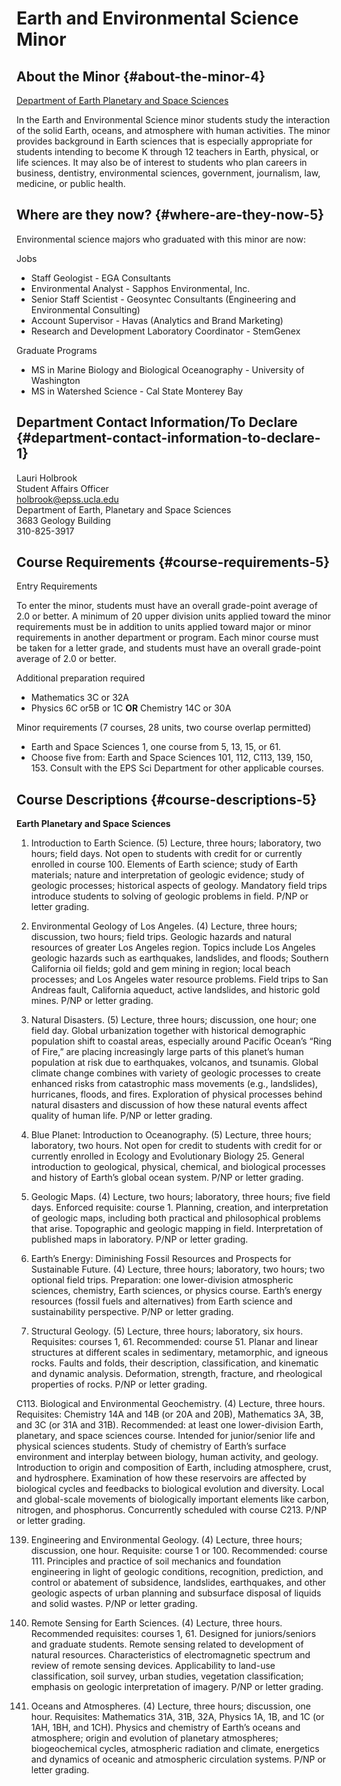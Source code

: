 # Earth and Environmental Science Minor

## About the Minor {#about-the-minor-4}

[Department of Earth Planetary and Space Sciences](http://epss.ucla.edu/)

In the Earth and Environmental Science minor students study the interaction of the solid Earth, oceans, and atmosphere with human activities. The minor provides background in Earth sciences that is especially appropriate for students intending to become K through 12 teachers in Earth, physical, or life sciences. It may also be of interest to students who plan careers in business, dentistry, environmental sciences, government, journalism, law, medicine, or public health.

## Where are they now? {#where-are-they-now-5}

Environmental science majors who graduated with this minor are now:

Jobs

* Staff Geologist - EGA Consultants
* Environmental Analyst - Sapphos Environmental, Inc.
* Senior Staff Scientist - Geosyntec Consultants \(Engineering and Environmental Consulting\)
* Account Supervisor - Havas \(Analytics and Brand Marketing\)
* Research and Development Laboratory Coordinator - StemGenex

Graduate Programs

* MS in Marine Biology and Biological Oceanography - University of Washington
* MS in Watershed Science - Cal State Monterey Bay

## Department Contact Information/To Declare {#department-contact-information-to-declare-1}

Lauri Holbrook  
Student Affairs Officer  
[holbrook@epss.ucla.edu](mailto:holbrook@epss.ucla.edu)  
Department of Earth, Planetary and Space Sciences  
3683 Geology Building  
310-825-3917

## Course Requirements {#course-requirements-5}

Entry Requirements

To enter the minor, students must have an overall grade-point average of 2.0 or better. A minimum of 20 upper division units applied toward the minor requirements must be in addition to units applied toward major or minor requirements in another department or program. Each minor course must be taken for a letter grade, and students must have an overall grade-point average of 2.0 or better.

Additional preparation required

* Mathematics 3C or 32A
* Physics 6C or5B or 1C **OR** Chemistry 14C or 30A

Minor requirements \(7 courses, 28 units, two course overlap permitted\)

* Earth and Space Sciences 1, one course from 5, 13, 15, or 61.
* Choose five from: Earth and Space Sciences 101, 112, C113, 139, 150, 153. Consult with the EPS Sci Department for other applicable courses.

## Course Descriptions {#course-descriptions-5}

**Earth Planetary and Space Sciences**

1. Introduction to Earth Science. \(5\) Lecture, three hours; laboratory, two hours; field days. Not open to students with credit for or currently enrolled in course 100. Elements of Earth science; study of Earth materials; nature and interpretation of geologic evidence; study of geologic processes; historical aspects of geology. Mandatory field trips introduce students to solving of geologic problems in field. P/NP or letter grading.

5. Environmental Geology of Los Angeles. \(4\) Lecture, three hours; discussion, two hours; field trips. Geologic hazards and natural resources of greater Los Angeles region. Topics include Los Angeles geologic hazards such as earthquakes, landslides, and floods; Southern California oil fields; gold and gem mining in region; local beach processes; and Los Angeles water resource problems. Field trips to San Andreas fault, California aqueduct, active landslides, and historic gold mines. P/NP or letter grading.

13. Natural Disasters. \(5\) Lecture, three hours; discussion, one hour; one field day. Global urbanization together with historical demographic population shift to coastal areas, especially around Pacific Ocean’s “Ring of Fire,” are placing increasingly large parts of this planet’s human population at risk due to earthquakes, volcanos, and tsunamis. Global climate change combines with variety of geologic processes to create enhanced risks from catastrophic mass movements \(e.g., landslides\), hurricanes, floods, and fires. Exploration of physical processes behind natural disasters and discussion of how these natural events affect quality of human life. P/NP or letter grading.

15. Blue Planet: Introduction to Oceanography. \(5\) Lecture, three hours; laboratory, two hours. Not open for credit to students with credit for or currently enrolled in Ecology and Evolutionary Biology 25. General introduction to geological, physical, chemical, and biological processes and history of Earth’s global ocean system. P/NP or letter grading.

61. Geologic Maps. \(4\) Lecture, two hours; laboratory, three hours; five field days. Enforced requisite: course 1. Planning, creation, and interpretation of geologic maps, including both practical and philosophical problems that arise. Topographic and geologic mapping in field. Interpretation of published maps in laboratory. P/NP or letter grading.

101. Earth’s Energy: Diminishing Fossil Resources and Prospects for Sustainable Future. \(4\) Lecture, three hours; laboratory, two hours; two optional field trips. Preparation: one lower-division atmospheric sciences, chemistry, Earth sciences, or physics course. Earth’s energy resources \(fossil fuels and alternatives\) from Earth science and sustainability perspective. P/NP or letter grading.

112. Structural Geology. \(5\) Lecture, three hours; laboratory, six hours. Requisites: courses 1, 61. Recommended: course 51. Planar and linear structures at different scales in sedimentary, metamorphic, and igneous rocks. Faults and folds, their description, classification, and kinematic and dynamic analysis. Deformation, strength, fracture, and rheological properties of rocks. P/NP or letter grading.

C113. Biological and Environmental Geochemistry. \(4\) Lecture, three hours. Requisites: Chemistry 14A and 14B \(or 20A and 20B\), Mathematics 3A, 3B, and 3C \(or 31A and 31B\). Recommended: at least one lower-division Earth, planetary, and space sciences course. Intended for junior/senior life and physical sciences students. Study of chemistry of Earth’s surface environment and interplay between biology, human activity, and geology. Introduction to origin and composition of Earth, including atmosphere, crust, and hydrosphere. Examination of how these reservoirs are affected by biological cycles and feedbacks to biological evolution and diversity. Local and global-scale movements of biologically important elements like carbon, nitrogen, and phosphorus. Concurrently scheduled with course C213. P/NP or letter grading.

139. Engineering and Environmental Geology. \(4\) Lecture, three hours; discussion, one hour. Requisite: course 1 or 100. Recommended: course 111. Principles and practice of soil mechanics and foundation engineering in light of geologic conditions, recognition, prediction, and control or abatement of subsidence, landslides, earthquakes, and other geologic aspects of urban planning and subsurface disposal of liquids and solid wastes. P/NP or letter grading.

150. Remote Sensing for Earth Sciences. \(4\) Lecture, three hours. Recommended requisites: courses 1, 61. Designed for juniors/seniors and graduate students. Remote sensing related to development of natural resources. Characteristics of electromagnetic spectrum and review of remote sensing devices. Applicability to land-use classification, soil survey, urban studies, vegetation classification; emphasis on geologic interpretation of imagery. P/NP or letter grading.

153. Oceans and Atmospheres. \(4\) Lecture, three hours; discussion, one hour. Requisites: Mathematics 31A, 31B, 32A, Physics 1A, 1B, and 1C \(or 1AH, 1BH, and 1CH\). Physics and chemistry of Earth’s oceans and atmosphere; origin and evolution of planetary atmospheres; biogeochemical cycles, atmospheric radiation and climate, energetics and dynamics of oceanic and atmospheric circulation systems. P/NP or letter grading.

